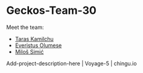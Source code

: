 # Geckos-Team-30

Meet the team:
  * [Taras Kamilchu](https://github.com/luckyboy13)
  * [Everistus Olumese](https://github.com/bytenaija)
  * [Miloš Simić](https://github.com/msimicshauma)
  
Add-project-description-here | Voyage-5 | chingu.io
